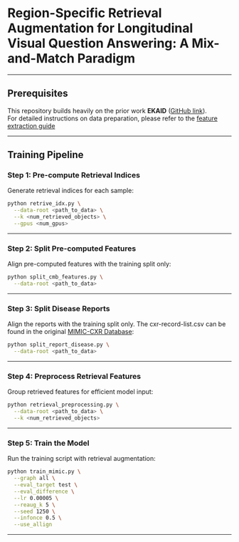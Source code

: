 # Region-Specific Retrieval Augmentation for Longitudinal Visual Question Answering: A Mix-and-Match Paradigm

---

##  Prerequisites

This repository builds heavily on the prior work **EKAID** ([GitHub link](https://github.com/Holipori/EKAID/tree/main)).  
For detailed instructions on data preparation, please refer to the  [feature extraction guide](https://github.com/Holipori/EKAID/tree/main/feature%20extraction)



---

##  Training Pipeline  

### **Step 1: Pre-compute Retrieval Indices**  
Generate retrieval indices for each sample:
```bash
python retrive_idx.py \
  --data-root <path_to_data> \
  --k <num_retrieved_objects> \
  --gpus <num_gpus>
```

---

### **Step 2: Split Pre-computed Features**  
Align pre-computed features with the training split only:
```bash
python split_cmb_features.py \
  --data-root <path_to_data>
```

---

### **Step 3: Split Disease Reports**  
Align the reports with the training split only. The cxr-record-list.csv can be found in the original [MIMIC-CXR Database](https://physionet.org/content/mimic-cxr/2.1.0/):
```bash
python split_report_disease.py \
  --data-root <path_to_data>
```

---

### **Step 4: Preprocess Retrieval Features**  
Group retrieved features for efficient model input:
```bash
python retrieval_preprocessing.py \
  --data-root <path_to_data> \
  --k <num_retrieved_objects>
```

---

### **Step 5: Train the Model**  
Run the training script with retrieval augmentation:
```bash
python train_mimic.py \
  --graph all \
  --eval_target test \
  --eval_difference \
  --lr 0.00005 \
  --reaug_k 5 \
  --seed 1250 \
  --infonce 0.5 \
  --use_allign
```

---

